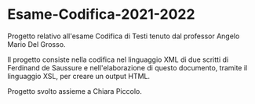 # Esame-Codifica-2021-2022

Progetto relativo all'esame Codifica di Testi tenuto dal professor Angelo Mario Del Grosso. 

Il progetto consiste nella codifica nel linguaggio XML di due scritti di Ferdinand de Saussure e nell'elaborazione di questo documento, tramite il linguaggio XSL, per creare un output HTML.

Progetto svolto assieme a Chiara Piccolo.

